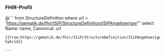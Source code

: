 ### FHIR-Profil

@```
from StructureDefinition where url = 'https://gematik.de/fhir/ISiP/StructureDefinition/ISiPAngehoeriger"' select Name: name, Canonical: url
```
{{tree:https://gematik.de/fhir/ISiP/StructureDefinition/ISiPAngehoeriger", hybrid}}

---